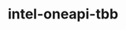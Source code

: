 ---
title: "intel-oneapi-tbb"
layout: cache
categories: [package, develop]
meta: {"versions": ["2021.13.1"], "compilers": ["gcc@=12.3.0", "intel@=2021.10.0", "oneapi@=2023.2.0", "oneapi@=2024.2.0", "oneapi@=2024.2.1"], "oss": ["amzn2", "ubuntu22.04"], "platforms": ["linux"], "targets": ["x86_64_v3", "x86_64_v4"], "stacks": ["aws-pcluster-x86_64_v4", "e4s-oneapi", "root"], "num_specs": 8, "num_specs_by_stack": {"aws-pcluster-x86_64_v4": 6, "root": 8, "e4s-oneapi": 2}}
spec_details: [{"hash": "kwfzx65vf4iohbh52suvoxska3ns7pop", "compiler": "gcc@=12.3.0", "versions": ["2021.13.1"], "os": "amzn2", "platform": "linux", "target": "x86_64_v3", "variants": ["build_system=generic", "+envmods"], "stacks": ["aws-pcluster-x86_64_v4", "root"], "size": "-", "tarball": "https://binaries.spack.io/develop/build_cache/linux-amzn2-x86_64_v3/gcc-12.3.0/intel-oneapi-tbb-2021.13.1/linux-amzn2-x86_64_v3-gcc-12.3.0-intel-oneapi-tbb-2021.13.1-kwfzx65vf4iohbh52suvoxska3ns7pop.spack"}, {"hash": "smfeqhy3nwhyi2ftcrcareue4t5wytm5", "compiler": "gcc@=12.3.0", "versions": ["2021.13.1"], "os": "amzn2", "platform": "linux", "target": "x86_64_v4", "variants": ["build_system=generic", "+envmods"], "stacks": ["aws-pcluster-x86_64_v4", "root"], "size": "-", "tarball": "https://binaries.spack.io/develop/build_cache/linux-amzn2-x86_64_v4/gcc-12.3.0/intel-oneapi-tbb-2021.13.1/linux-amzn2-x86_64_v4-gcc-12.3.0-intel-oneapi-tbb-2021.13.1-smfeqhy3nwhyi2ftcrcareue4t5wytm5.spack"}, {"hash": "ed7v6ilqpivgsonghdu4v63wehdjznaq", "compiler": "oneapi@=2023.2.0", "versions": ["2021.13.1"], "os": "amzn2", "platform": "linux", "target": "x86_64_v3", "variants": ["build_system=generic", "+envmods"], "stacks": ["aws-pcluster-x86_64_v4", "root"], "size": "-", "tarball": "https://binaries.spack.io/develop/build_cache/linux-amzn2-x86_64_v3/oneapi-2023.2.0/intel-oneapi-tbb-2021.13.1/linux-amzn2-x86_64_v3-oneapi-2023.2.0-intel-oneapi-tbb-2021.13.1-ed7v6ilqpivgsonghdu4v63wehdjznaq.spack"}, {"hash": "khhpcqksxtljj3wxdwuphbtxqttait77", "compiler": "intel@=2021.10.0", "versions": ["2021.13.1"], "os": "amzn2", "platform": "linux", "target": "x86_64_v3", "variants": ["build_system=generic", "+envmods"], "stacks": ["aws-pcluster-x86_64_v4", "root"], "size": "-", "tarball": "https://binaries.spack.io/develop/build_cache/linux-amzn2-x86_64_v3/intel-2021.10.0/intel-oneapi-tbb-2021.13.1/linux-amzn2-x86_64_v3-intel-2021.10.0-intel-oneapi-tbb-2021.13.1-khhpcqksxtljj3wxdwuphbtxqttait77.spack"}, {"hash": "yq6vprk47pigjbviasqcdde6sqfzbljq", "compiler": "oneapi@=2023.2.0", "versions": ["2021.13.1"], "os": "amzn2", "platform": "linux", "target": "x86_64_v4", "variants": ["build_system=generic", "+envmods"], "stacks": ["aws-pcluster-x86_64_v4", "root"], "size": "-", "tarball": "https://binaries.spack.io/develop/build_cache/linux-amzn2-x86_64_v4/oneapi-2023.2.0/intel-oneapi-tbb-2021.13.1/linux-amzn2-x86_64_v4-oneapi-2023.2.0-intel-oneapi-tbb-2021.13.1-yq6vprk47pigjbviasqcdde6sqfzbljq.spack"}, {"hash": "athbb4wmbdh3jussi3xsne7nlo5oyaex", "compiler": "intel@=2021.10.0", "versions": ["2021.13.1"], "os": "amzn2", "platform": "linux", "target": "x86_64_v4", "variants": ["build_system=generic", "+envmods"], "stacks": ["aws-pcluster-x86_64_v4", "root"], "size": "-", "tarball": "https://binaries.spack.io/develop/build_cache/linux-amzn2-x86_64_v4/intel-2021.10.0/intel-oneapi-tbb-2021.13.1/linux-amzn2-x86_64_v4-intel-2021.10.0-intel-oneapi-tbb-2021.13.1-athbb4wmbdh3jussi3xsne7nlo5oyaex.spack"}, {"hash": "wc7lbunob7ofc6lmmmftonmgpbednbcc", "compiler": "oneapi@=2024.2.0", "versions": ["2021.13.1"], "os": "ubuntu22.04", "platform": "linux", "target": "x86_64_v3", "variants": ["build_system=generic", "+envmods"], "stacks": ["e4s-oneapi", "root"], "size": "-", "tarball": "https://binaries.spack.io/develop/build_cache/linux-ubuntu22.04-x86_64_v3/oneapi-2024.2.0/intel-oneapi-tbb-2021.13.1/linux-ubuntu22.04-x86_64_v3-oneapi-2024.2.0-intel-oneapi-tbb-2021.13.1-wc7lbunob7ofc6lmmmftonmgpbednbcc.spack"}, {"hash": "gjlxw2uaptvpvssmzuoa2fno6imvqc6h", "compiler": "oneapi@=2024.2.1", "versions": ["2021.13.1"], "os": "ubuntu22.04", "platform": "linux", "target": "x86_64_v3", "variants": ["build_system=generic", "+envmods"], "stacks": ["e4s-oneapi", "root"], "size": "-", "tarball": "https://binaries.spack.io/develop/build_cache/linux-ubuntu22.04-x86_64_v3/oneapi-2024.2.1/intel-oneapi-tbb-2021.13.1/linux-ubuntu22.04-x86_64_v3-oneapi-2024.2.1-intel-oneapi-tbb-2021.13.1-gjlxw2uaptvpvssmzuoa2fno6imvqc6h.spack"}]
---